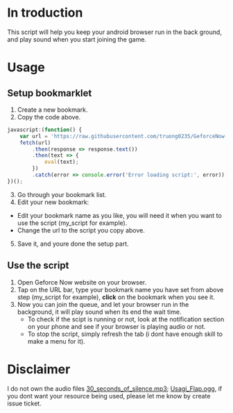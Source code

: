 # In troduction

This script will help you keep your android browser run in the back ground, and play sound when you start joining the game.

# Usage

## Setup  bookmarklet
1. Create a new bookmark.
2. Copy the code above.
```javascript
javascript:(function() {
    var url = 'https://raw.githubusercontent.com/truong0235/GeforceNow-web-script/refs/heads/main/new-script.js';
    fetch(url)
        .then(response => response.text())
        .then(text => {
            eval(text);
        })
        .catch(error => console.error('Error loading script:', error));
})();

```
3. Go through your bookmark list.
4. Edit your new bookmark:
  - Edit your bookmark name as you like, you will need it when you want to use the script (my_script for example).
  - Change the url to the script you copy above.
5. Save it, and youre done the setup part.

## Use the script
1. Open Geforce Now website on your browser.
2. Tap on the URL bar, type your bookmark name you have set from above step (my_script for example), **click** on the bookmark when you see it.
3. Now you can join the queue, and let your browser run in the background, it will play sound when its end the wait time.
    - To check if the scipt is running or not, look at the notification section on your phone and see if your browser is playing audio or not.
    - To stop the script, simply refresh the tab (i dont have enough skill to make a menu for it).
# Disclaimer

I do not own the audio files [30_seconds_of_silence.mp3](https://www.youtube.com/watch?v=O51uFhJGf5s); [Usagi_Flap.ogg](https://www.youtube.com/watch?v=toPWvdaC84w), if you dont want your resource being used, please let me know by create issue ticket. 
